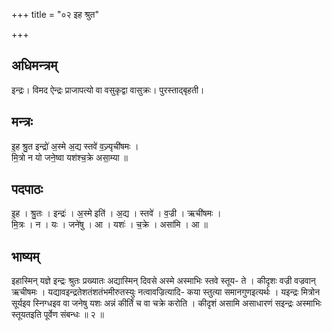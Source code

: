 +++
title = "०२ इह श्रुत"

+++
## अधिमन्त्रम्
इन्द्रः। विमद ऐन्द्रः प्राजापत्यो वा वसुकृद्वा वासुक्रः। पुरस्ताद्बृहती।

## मन्त्रः
इ॒ह श्रु॒त इन्द्रो॑ अ॒स्मे अ॒द्य स्तवे॑ व॒ज्र्यृची॑षमः ।  
मि॒त्रो न यो जने॒ष्वा यश॑श्च॒क्रे असा॒म्या ॥

## पदपाठः
इ॒ह । श्रु॒तः । इन्द्रः॑ । अ॒स्मे इति॑ । अ॒द्य । स्तवे॑ । व॒ज्री । ऋची॑षमः ।  
मि॒त्रः । न । यः । जने॑षु । आ । यशः॑ । च॒क्रे । असा॑मि । आ ॥

## भाष्यम्
इहास्मिन् यज्ञे इन्द्रः श्रुतः प्रख्यातः अद्यास्मिन् दिवसे अस्मे अस्माभिः स्तवे स्तूय- ते । कीदृशः वज्री वज्रवान् ऋचीषमः । यद्यावइन्द्रतेशतंशतंभमीरुतस्युः नत्वावज्रित्यादि- कया स्तुत्या समानगुणइत्यर्थः । यइन्द्रः मित्रोन सूर्यइव स्निग्धइव वा जनेषु यशः अन्नं कीर्तिं च वा चक्रे करोति । कीदृशं असामि असाधारणं सइन्द्रः अस्माभिः स्तूयतइति पूर्वेण संबन्धः ॥ २ ॥